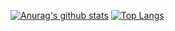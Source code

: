 [![Anurag's github stats](https://github-readme-stats.vercel.app/api?username=YushunChen&hide=stars&show_icons=true&include_all_commits=true&count_private=true)](https://github.com/anuraghazra/github-readme-stats)
[![Top Langs](https://github-readme-stats.vercel.app/api/top-langs/?username=YushunChen&layout=compact&langs_count=8)](https://github.com/anuraghazra/github-readme-stats)
